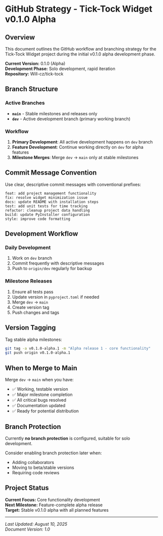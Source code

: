 # GitHub Strategy - Tick-Tock Widget v0.1.0 Alpha

## Overview

This document outlines the GitHub workflow and branching strategy for the Tick-Tock Widget project during the initial v0.1.0 alpha development phase.

**Current Version:** 0.1.0 (Alpha)  
**Development Phase:** Solo development, rapid iteration  
**Repository:** Will-cz/tick-tock

## Branch Structure

### Active Branches

- **`main`** - Stable milestones and releases only
- **`dev`** - Active development branch (primary working branch)

### Workflow

1. **Primary Development**: All active development happens on `dev` branch
2. **Feature Development**: Continue working directly on `dev` for alpha features
3. **Milestone Merges**: Merge `dev` → `main` only at stable milestones

## Commit Message Convention

Use clear, descriptive commit messages with conventional prefixes:

```
feat: add project management functionality
fix: resolve widget minimization issue
docs: update README with installation steps
test: add unit tests for time tracking
refactor: cleanup project data handling
build: update PyInstaller configuration
style: improve code formatting
```

## Development Workflow

### Daily Development
1. Work on `dev` branch
2. Commit frequently with descriptive messages
3. Push to `origin/dev` regularly for backup

### Milestone Releases
1. Ensure all tests pass
2. Update version in `pyproject.toml` if needed
3. Merge `dev` → `main`
4. Create version tag
5. Push changes and tags

## Version Tagging

Tag stable alpha milestones:

```bash
git tag -a v0.1.0-alpha.1 -m "Alpha release 1 - core functionality"
git push origin v0.1.0-alpha.1
```

## When to Merge to Main

Merge `dev` → `main` when you have:

- ✅ Working, testable version
- ✅ Major milestone completion  
- ✅ All critical bugs resolved
- ✅ Documentation updated
- ✅ Ready for potential distribution

## Branch Protection

Currently **no branch protection** is configured, suitable for solo development.

Consider enabling branch protection later when:
- Adding collaborators
- Moving to beta/stable versions
- Requiring code reviews

## Project Status

**Current Focus:** Core functionality development  
**Next Milestone:** Feature-complete alpha release  
**Target:** Stable v0.1.0 alpha with all planned features

---

*Last Updated: August 10, 2025*  
*Document Version: 1.0*
